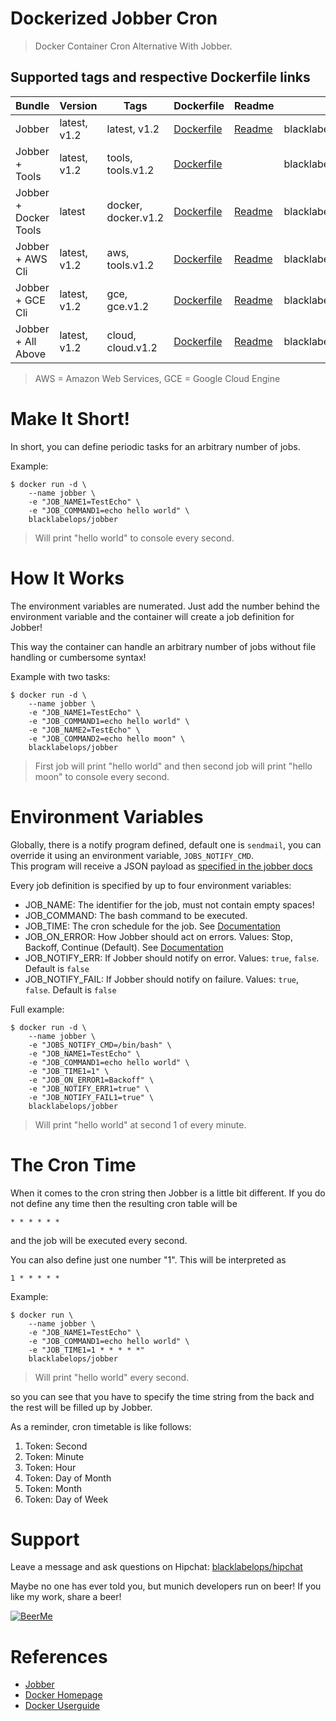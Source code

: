 # Dockerized Jobber Cron

> Docker Container Cron Alternative With Jobber.

## Supported tags and respective Dockerfile links

| Bundle | Version | Tags  | Dockerfile | Readme | Example |
|--------|---------|-------|------------|--------|---------|
| Jobber  | latest, v1.2 | latest, v1.2 | [Dockerfile](https://github.com/blacklabelops/jobber-cron/blob/master/Dockerfile) | [Readme](https://github.com/blacklabelops/jobber-cron/blob/master/README.md) | blacklabelops/jobber:latest
| Jobber + Tools  | latest, v1.2 | tools, tools.v1.2 | [Dockerfile](https://github.com/blacklabelops/jobber-cron/blob/master/jobber-tools/Dockerfile) | | blacklabelops/jobber:tools |
| Jobber + Docker Tools | latest | docker, docker.v1.2 | [Dockerfile](https://github.com/blacklabelops/jobber-cron/blob/master/jobber-docker/Dockerfile) | [Readme](https://github.com/blacklabelops/jobber-cron/blob/master/jobber-docker/README.md) | blacklabelops/jobber:docker |
| Jobber + AWS Cli | latest, v1.2 | aws, tools.v1.2 | [Dockerfile](https://github.com/blacklabelops/jobber-cron/blob/master/jobber-aws/Dockerfile) | [Readme](https://github.com/blacklabelops/jobber-cron/blob/master/jobber-aws/README.md) | blacklabelops/jobber:aws |
| Jobber + GCE Cli | latest, v1.2 | gce, gce.v1.2 | [Dockerfile](https://github.com/blacklabelops/jobber-cron/blob/master/jobber-gcloud/Dockerfile) | [Readme](https://github.com/blacklabelops/jobber-cron/blob/master/jobber-gcloud/README.md) | blacklabelops/jobber:gce |
| Jobber + All Above | latest, v1.2 | cloud, cloud.v1.2 | [Dockerfile](https://github.com/blacklabelops/jobber-cron/blob/master/jobber-gcloud/Dockerfile) | [Readme](https://github.com/blacklabelops/jobber-cron/blob/master/jobber-gcloud/README.md) | blacklabelops/jobber:cloud |

> AWS = Amazon Web Services, GCE = Google Cloud Engine

# Make It Short!

In short, you can define periodic tasks for an arbitrary number of jobs.

Example:

~~~~
$ docker run -d \
    --name jobber \
    -e "JOB_NAME1=TestEcho" \
    -e "JOB_COMMAND1=echo hello world" \
    blacklabelops/jobber
~~~~

> Will print "hello world" to console every second.

# How It Works

The environment variables are numerated. Just add the number behind the environment variable and
the container will create a job definition for Jobber!

This way the container can handle an arbitrary number of jobs without file handling or cumbersome syntax!

Example with two tasks:

~~~~
$ docker run -d \
    --name jobber \
    -e "JOB_NAME1=TestEcho" \
    -e "JOB_COMMAND1=echo hello world" \
    -e "JOB_NAME2=TestEcho" \
    -e "JOB_COMMAND2=echo hello moon" \
    blacklabelops/jobber
~~~~

> First job will print "hello world" and then second job will print "hello moon" to console every second.

# Environment Variables

Globally, there is a notify program defined, default one is `sendmail`, you can override it using an environment variable, `JOBS_NOTIFY_CMD`.  
This program will receive a JSON payload as [specified in the jobber docs](https://dshearer.github.io/jobber/doc/v1.2/#error-handling)

Every job definition is specified by up to four environment variables:

* JOB_NAME: The identifier for the job, must not contain empty spaces!
* JOB_COMMAND: The bash command to be executed.
* JOB_TIME: The cron schedule for the job. See [Documentation](http://dshearer.github.io/jobber/#defining-jobs)
* JOB_ON_ERROR: How Jobber should act on errors. Values: Stop, Backoff, Continue (Default). See [Documentation](http://dshearer.github.io/jobber/#defining-jobs)
* JOB_NOTIFY_ERR: If Jobber should notify on error. Values: `true`, `false`. Default is `false`
* JOB_NOTIFY_FAIL: If Jobber should notify on failure. Values: `true`, `false`. Default is `false`

Full example:

~~~~
$ docker run -d \
    --name jobber \
    -e "JOBS_NOTIFY_CMD=/bin/bash" \
    -e "JOB_NAME1=TestEcho" \
    -e "JOB_COMMAND1=echo hello world" \
    -e "JOB_TIME1=1" \
    -e "JOB_ON_ERROR1=Backoff" \
    -e "JOB_NOTIFY_ERR1=true" \
    -e "JOB_NOTIFY_FAIL1=true" \
    blacklabelops/jobber
~~~~

> Will print "hello world" at second 1 of every minute.

# The Cron Time

When it comes to the cron string then Jobber is a little bit different. If you do not
define any time then the resulting cron table will be

~~~~
* * * * * *
~~~~

and the job will be executed every second.

You can also define just one number "1". This will be interpreted as

~~~~
1 * * * * *
~~~~

Example:

~~~~
$ docker run \
    --name jobber \
    -e "JOB_NAME1=TestEcho" \
    -e "JOB_COMMAND1=echo hello world" \
    -e "JOB_TIME1=1 * * * * *"
    blacklabelops/jobber
~~~~

> Will print "hello world" every second.

so you can see that you have to specify the time string from the back and the rest will be filled up by Jobber.

As a reminder, cron timetable is like follows:

1. Token: Second
1. Token: Minute
1. Token: Hour
1. Token: Day of Month
1. Token: Month
1. Token: Day of Week

# Support

Leave a message and ask questions on Hipchat: [blacklabelops/hipchat](http://support.blacklabelops.com)

Maybe no one has ever told you, but munich developers run on beer! If you like my work, share a beer!

[![BeerMe](https://raw.githubusercontent.com/ikkez/Beer-Donation-Button/gh-pages/img/beer_donation_button_single.png)](https://www.paypal.me/donateblacklabelops)

# References

* [Jobber](https://github.com/dshearer/jobber)
* [Docker Homepage](https://www.docker.com/)
* [Docker Userguide](https://docs.docker.com/userguide/)
